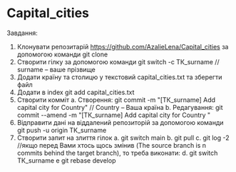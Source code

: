# Capital_cities

Завдання:
1.	Клонувати репозитарій https://github.com/AzalieLena/Capital_cities за допомогою команди git clone
2.	Створити гілку за допомогою команди git switch -c ТК_surname // surname – ваше прізвище
3.	Додати країну та столицю у текстовий capital_cities.txt та зберегти файл
4.	Додати в index git add capital_cities.txt 
5.	Створити комміт 
    a.	Створення: git commit -m "[ТК_surname] Add capital city for Country" // Country – Ваша країна
  	b.	Редагування: git commit --amend -m "[ТК_surname] Add capital city for Country "
7.	Відправити дані на віддалений репозиторій за допомогою команди git push -u origin ТК_surname 
8.	Cтворити запит на злиття гілок
    a.	git switch main
    b.	git pull 
    c.	git log -2 //якщо перед Вами хтось щось змінив (The source branch is n commits behind the target branch), то треба              виконати:
  	d. git switch ТК_surname
    e	 git rebase develop

